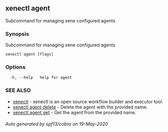 ## xenectl agent

Subcommand for managing xene configured agents

### Synopsis

Subcommand for managing xene configured agents

```
xenectl agent [flags]
```

### Options

```
  -h, --help   help for agent
```

### SEE ALSO

* [xenectl](xenectl.md)	 - xenectl is an open source workflow builder and executor tool.
* [xenectl agent delete](xenectl_agent_delete.md)	 - Delete the agent with the provided name.
* [xenectl agent get](xenectl_agent_get.md)	 - Get the agent from the provided name.

###### Auto generated by spf13/cobra on 19-May-2020
